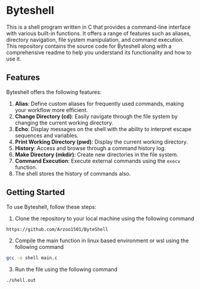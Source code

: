 # Byteshell

This is a shell program written in C that provides a command-line interface with various built-in functions. It offers a range of features such as aliases, directory navigation, file system manipulation, and command execution. This repository contains the source code for Byteshell along with a comprehensive readme to help you understand its functionality and how to use it.

## Features

Byteshell offers the following features:

1. **Alias**: Define custom aliases for frequently used commands, making your workflow more efficient.
2. **Change Directory (cd)**: Easily navigate through the file system by changing the current working directory.
3. **Echo**: Display messages on the shell with the ability to interpret escape sequences and variables.
4. **Print Working Directory (pwd)**: Display the current working directory.
5. **History**: Access and browse through a command history log.
6. **Make Directory (mkdir)**: Create new directories in the file system.
7. **Command Execution**: Execute external commands using the `execv` function.
8. The shell stores the history of commands also.

## Getting Started

To use Byteshell, follow these steps:

1. Clone the repository to your local machine using the following command

```bash
https://github.com/Arzoo1501/ByteShell
```

2. Compile the main function in linux based environment or wsl using the following command

```bash
gcc -o shell main.c
```

3. Run the file using the following command

```bash
./shell.out
```



